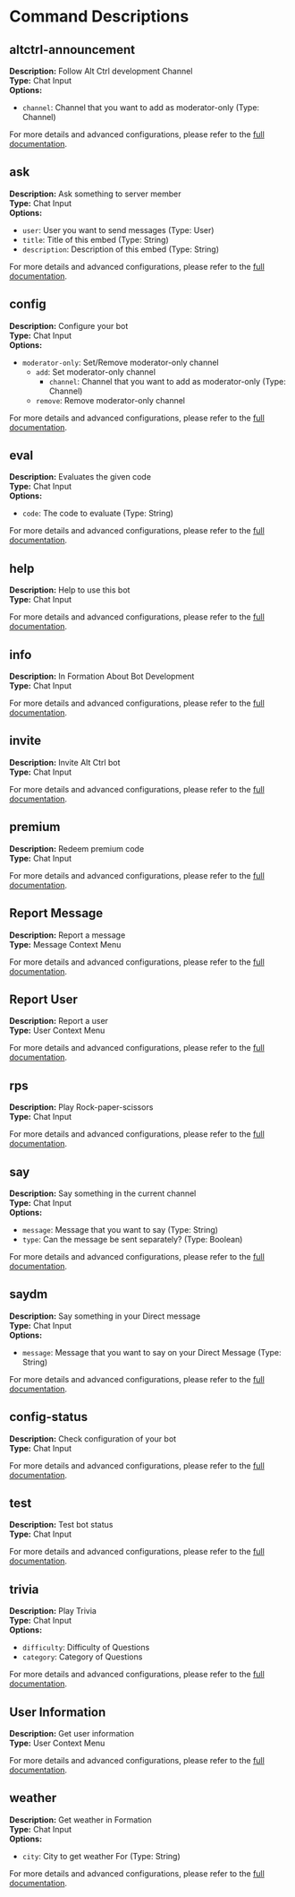 # Command Descriptions

## altctrl-announcement

**Description:** Follow Alt Ctrl development Channel  
**Type:** Chat Input  
**Options:**

-   `channel`: Channel that you want to add as moderator-only (Type: Channel)

For more details and advanced configurations, please refer to the [full documentation](/guide/commands/announcement).

## ask

**Description:** Ask something to server member  
**Type:** Chat Input  
**Options:**

-   `user`: User you want to send messages (Type: User)
-   `title`: Title of this embed (Type: String)
-   `description`: Description of this embed (Type: String)

For more details and advanced configurations, please refer to the [full documentation](/guide/commands/ask).

## config

**Description:** Configure your bot  
**Type:** Chat Input  
**Options:**

-   `moderator-only`: Set/Remove moderator-only channel
    -   `add`: Set moderator-only channel
        -   `channel`: Channel that you want to add as moderator-only (Type: Channel)
    -   `remove`: Remove moderator-only channel

For more details and advanced configurations, please refer to the [full documentation](/guide/commands/configuration).

## eval

**Description:** Evaluates the given code  
**Type:** Chat Input  
**Options:**

-   `code`: The code to evaluate (Type: String)

For more details and advanced configurations, please refer to the [full documentation](/guide/commands/eval).

## help

**Description:** Help to use this bot  
**Type:** Chat Input

For more details and advanced configurations, please refer to the [full documentation](/guide/commands/help).

## info

**Description:** In
Formation About Bot Development  
**Type:** Chat Input

For more details and advanced configurations, please refer to the [full documentation](/guide/commands/info).

## invite

**Description:** Invite Alt Ctrl bot  
**Type:** Chat Input

For more details and advanced configurations, please refer to the [full documentation](/guide/commands/invite).

## premium

**Description:** Redeem premium code  
**Type:** Chat Input

For more details and advanced configurations, please refer to the [full documentation](/guide/commands/premium).

## Report Message

**Description:** Report a message  
**Type:** Message Context Menu

For more details and advanced configurations, please refer to the [full documentation](/guide/commands/report-message).

## Report User

**Description:** Report a user  
**Type:** User Context Menu

For more details and advanced configurations, please refer to the [full documentation](/guide/commands/report-user).

## rps

**Description:** Play Rock-paper-scissors  
**Type:** Chat Input

For more details and advanced configurations, please refer to the [full documentation](/guide/commands/rps).

## say

**Description:** Say something in the current channel  
**Type:** Chat Input  
**Options:**

-   `message`: Message that you want to say (Type: String)
-   `type`: Can the message be sent separately? (Type: Boolean)

For more details and advanced configurations, please refer to the [full documentation](/guide/commands/say).

## saydm

**Description:** Say something in your Direct message  
**Type:** Chat Input  
**Options:**

-   `message`: Message that you want to say on your Direct Message (Type: String)

For more details and advanced configurations, please refer to the [full documentation](/guide/commands/saydm).

## config-status

**Description:** Check configuration of your bot  
**Type:** Chat Input

For more details and advanced configurations, please refer to the [full documentation](/guide/commands/config-status).

## test

**Description:** Test bot status  
**Type:** Chat Input

For more details and advanced configurations, please refer to the [full documentation](/guide/commands/test).

## trivia

**Description:** Play Trivia  
**Type:** Chat Input  
**Options:**

-   `difficulty`: Difficulty of Questions
-   `category`: Category of Questions

For more details and advanced configurations, please refer to the [full documentation](/guide/commands/trivia).

## User Information

**Description:** Get user information  
**Type:** User Context Menu

For more details and advanced configurations, please refer to the [full documentation](/guide/commands/user-info).

## weather

**Description:** Get weather in
Formation  
**Type:** Chat Input  
**Options:**

-   `city`: City to get weather For (Type: String)

For more details and advanced configurations, please refer to the [full documentation](/guide/commands/weather).
